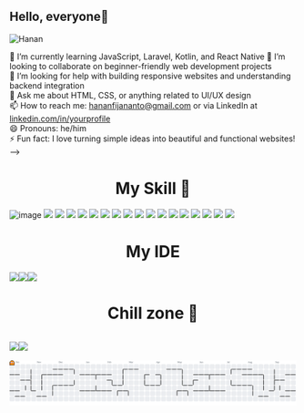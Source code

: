 ## Hello, everyone👋

![Hanan](lofi-4k.png)

<!--
**Yoloez/Yoloez** is a ✨ _special_ ✨ repository because its `README.md` (this file) appears on your GitHub profile.
f
Here are some ideas to get you started:

<!-- - 🔭 I’m currently working on ... -->

🌱 I’m currently learning JavaScript, Laravel, Kotlin, and React Native
👯 I’m looking to collaborate on beginner-friendly web development projects  
🤔 I’m looking for help with building responsive websites and understanding backend integration  
💬 Ask me about HTML, CSS, or anything related to UI/UX design  
📫 How to reach me: hananfijananto@gmail.com or via LinkedIn at [linkedin.com/in/yourprofile](https://www.linkedin.com/in/hanan-fijananto-1362152b7/)  
😄 Pronouns: he/him   
⚡ Fun fact: I love turning simple ideas into beautiful and functional websites!
-->

<h1 align="center">My Skill 🤹</h1>

![image](https://img.shields.io/badge/ChatGPT-74aa9c?style=for-the-badge&logo=openai&logoColor=white)
<img src="https://img.shields.io/badge/W3Schools-04AA6D?style=for-the-badge&logo=W3Schools&logoColor=white" />
<img src="https://img.shields.io/badge/LaTeX-47A141?style=for-the-badge&logo=LaTeX&logoColor=white" /> <img src="https://img.shields.io/badge/Python-FFD43B?style=for-the-badge&logo=python&logoColor=blue" />
<img src="https://img.shields.io/badge/HTML5-E34F26?style=for-the-badge&logo=html5&logoColor=white" /> <img src="https://img.shields.io/badge/CSS3-1572B6?style=for-the-badge&logo=css3&logoColor=white" />
<img src="https://img.shields.io/badge/Figma-F24E1E?style=for-the-badge&logo=figma&logoColor=white" />
<img src="https://img.shields.io/badge/MySQL-005C84?style=for-the-badge&logo=mysql&logoColor=white" />
<img src="https://img.shields.io/badge/Bootstrap-563D7C?style=for-the-badge&logo=bootstrap&logoColor=white" />
<img src="https://img.shields.io/badge/JavaScript-323330?style=for-the-badge&logo=javascript&logoColor=F7DF1E" />
<img src="https://img.shields.io/badge/next%20js-000000?style=for-the-badge&logo=nextdotjs&logoColor=white"/>
<img src="https://img.shields.io/badge/Vercel-000000?style=for-the-badge&logo=vercel&logoColor=white"/>
<img src="https://img.shields.io/badge/Expo-1B1F23?style=for-the-badge&logo=expo&logoColor=white"/> 
<img src="[https://img.shields.io/badge/Expo-1B1F23?style=for-the-badge&logo=expo&logoColor=white](https://img.shields.io/badge/axios-671ddf?&style=for-the-badge&logo=axios&logoColor=white)"/> 
<img src="https://img.shields.io/badge/React_Native-20232A?style=for-the-badge&logo=react&logoColor=61DAFB"/>
<img src="https://img.shields.io/badge/Laravel-FF2D20?style=for-the-badge&logo=laravel&logoColor=white"/>
<img src="https://img.shields.io/badge/Tailwind_CSS-38B2AC?style=for-the-badge&logo=tailwind-css&logoColor=white"/>
<img src="https://img.shields.io/badge/Laragon-0E83CD?style=for-the-badge&logo=Laragon&logoColor=white"/>


<h1 align="center">My IDE</h1>
<div style="display: flex; flex-direction: row; gap:6;">
<img src="https://img.shields.io/badge/Visual_Studio_Code-0078D4?style=for-the-badge&logo=visual%20studio%20code&logoColor=white"/><img src="https://img.shields.io/badge/IntelliJ_IDEA-000000.svg?style=for-the-badge&logo=intellij-idea&logoColor=white"/><img src="https://img.shields.io/badge/Android_Studio-3DDC84?style=for-the-badge&logo=android-studio&logoColor=white"/>
</div>

<h1 align="center">Chill zone 🍃</h1>
<div style="display: flex; flex-direction: row; gap:6;">
  
<img src="https://img.shields.io/badge/Valorant-fa4454?style=for-the-badge&logo=valorant&logoColor=white"/><img src="https://img.shields.io/badge/Spotify-1ED760?&style=for-the-badge&logo=spotify&logoColor=white"/>
</div>


<picture>
  <source media="(prefers-color-scheme: dark)" srcset="https://raw.githubusercontent.com/Yoloez/Yoloez/output/pacman-contribution-graph-dark.svg">
  <source media="(prefers-color-scheme: light)" srcset="https://raw.githubusercontent.com/Yoloez/Yoloez/output/pacman-contribution-graph.svg">
  <img alt="pacman contribution graph" src="https://raw.githubusercontent.com/Yoloez/Yoloez/output/pacman-contribution-graph.svg">
</picture>

###

###
